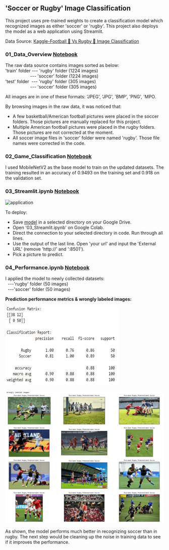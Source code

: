 ## 'Soccer or Rugby' Image Classification

This project uses pre-trained weights to create a classification model which recognized images as either 'soccer' or 'rugby'. This project also deploys the model as a web application using Streamlit.

Data Source: [Kaggle-Football 🏈 Vs Rugby 🏉 Image Classification](https://www.kaggle.com/datasets/ligtfeather/football-vs-rugby-image-classification)

### 01_Data_Overview [Notebook](https://github.com/lorihe/Springboard-Capstone3---Transfer_Learning/blob/main/01_Data_Wrangling_EDA.ipynb)
The raw data source contains images sorted as below: \
'train' folder --- 'rugby' folder (1224 images)\
&nbsp;&nbsp;&nbsp;&nbsp;&nbsp;&nbsp;&nbsp;&nbsp;&nbsp;&nbsp;&nbsp;&nbsp;&nbsp;&nbsp;&nbsp;&nbsp;&nbsp;&nbsp;&nbsp; --- 'soccer' folder (1224 images)\
'test' folder&nbsp;  --- 'rugby' folder (305 images)\
&nbsp;&nbsp;&nbsp;&nbsp;&nbsp;&nbsp;&nbsp;&nbsp;&nbsp;&nbsp;&nbsp;&nbsp;&nbsp;&nbsp;&nbsp;&nbsp;&nbsp;&nbsp;&nbsp; --- 'soccer' folder (305 images)              

All images are in one of these formats: 'JPEG', 'JPG', 'BMP', 'PNG', 'MPO.

By browsing images in the raw data, it was noticed that:
- A few basketball/American football pictures were placed in the soccer folders. Those pictures are manually replaced for this project.
- Multiple American football pictures were placed in the rugby folders. Those pictures are not corrected at the moment.
- All soccer image files in 'soccer' folder were named 'rugby'. Those file names were corrected in the code.

### 02_Game_Classification [Notebook](https://github.com/lorihe/Springboard-Capstone3---Transfer_Learning/blob/main/02_Game_Classification.ipynb)  
I used MobileNetV2 as the base model to train on the updated datasets. The training resulted in an accuracy of 0.9493 on the training set and 0.918 on the validation set.

### 03_Streamlit.ipynb [Notebook](https://github.com/lorihe/Springboard-Capstone3---Transfer_Learning/blob/main/03_Streamlit.ipynb.ipynb)  
![application](https://github.com/lorihe/Springboard-Capstone3---Transfer_Learning/blob/main/Web_app.gif)

To deploy:
- Save [model](https://github.com/lorihe/Springboard-Capstone3---Transfer_Learning/blob/main/model.hdf5) in a selected directory on your Google Drive. 
- Open '03_Streamlit.ipynb' on Google Colab.
- Direct the connection to your selected directory in code. Run through all lines.
- Use the output of the last line. Open 'your url' and input the 'External URL' (remove 'http://' and ':8501').
- Pick a picture to predict.

### 04_Performance.ipynb [Notebook](https://github.com/lorihe/Springboard-Capstone3---Transfer_Learning/blob/main/04_Performance.ipynb.ipynb)
I applied the model to newly collected datasets:\
&nbsp;&nbsp;---'rugby' folder (50 images)\
&nbsp;&nbsp;---'soccer' folder (50 images)

**Prediction performance metrics & wrongly labeled images:**

  <img src="https://github.com/lorihe/Springboard-Capstone3---Transfer_Learning/blob/main/performance/cm.JPG?raw=true" alt="Image Description" width="360" height="250">
  
![errror](https://github.com/lorihe/Springboard-Capstone3---Transfer_Learning/blob/main/performance/error.JPG?raw=true)



As shown, the model performs much better in recognizing soccer than in rugby. The next step would be cleaning up the noise in training data to see if it improves the performance.



